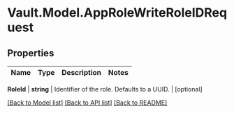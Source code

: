 # Vault.Model.AppRoleWriteRoleIDRequest

## Properties

Name | Type | Description | Notes
------------ | ------------- | ------------- | -------------

**RoleId** | **string** | Identifier of the role. Defaults to a UUID. | [optional] 

[[Back to Model list]](../README.md#documentation-for-models) [[Back to API list]](../README.md#documentation-for-api-endpoints) [[Back to README]](../README.md)

